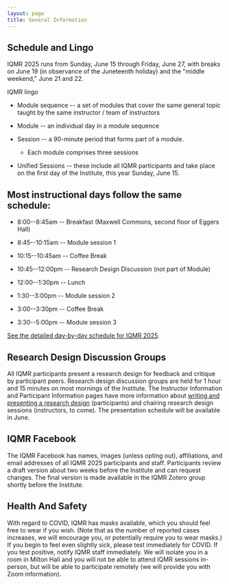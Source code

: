 ```yaml
---
layout: page
title: General Information
---
```


Schedule and Lingo
------------------

IQMR 2025 runs from Sunday, June 15 through Friday, June 27, with breaks on June 19 (in observance of the Juneteenth holiday) and the "middle weekend," June 21 and 22.

IQMR lingo

-   Module sequence -- a set of modules that cover the same general topic taught by the same instructor / team of instructors

-   Module -- an individual day in a module sequence

-   Session -- a 90-minute period that forms part of a module.
    -   Each module comprises three sessions

-   Unified Sessions -- these include all IQMR participants and take place on the first day of the Institute, this year Sunday, June 15.

Most instructional days follow the same schedule: 
------------------

-   8:00--8:45am -- Breakfast (Maxwell Commons, second floor of Eggers Hall)
  
-   8:45--10:15am -- Module session 1

-   10:15--10:45am -- Coffee Break

-   10:45--12:00pm -- Research Design Discussion (not part of Module)

-   12:00--1:30pm -- Lunch

-   1:30--3:00pm -- Module session 2

-   3:00--3:30pm -- Coffee Break

-   3:30--5:00pm -- Module session 3

[See the detailed day-by-day schedule for IQMR 2025](/schedule).

Research Design Discussion Groups
---------------------------------

All IQMR participants present a research design for feedback and critique by participant peers. Research design discussion groups are held for 1 hour and 15 minutes on most mornings of the Institute. The Instructor Information and Participant Information pages have more information about [writing and presenting a research design](/participants/research-design-instructions) (participants) and chairing research design sessions (instructors, to come). The presentation schedule will be available in June.

## IQMR Facebook

The IQMR Facebook has names, images (unless opting out), affiliations, and email addresses of all IQMR 2025 participants and staff. Participants review a draft version about two weeks before the Institute and can request changes. The final version is made available in the IQMR Zotero group shortly before the Institute.

## Health And Safety

With regard to COVID, IQMR has masks available, which you should feel free to wear if you wish. (Note that as the number of reported cases increases, we will encourage you, or potentially require you to wear masks.) If you begin to feel even slightly sick, please test immediately for COVID. If you test positive, notify IQMR staff immediately. We will isolate you in a room in Milton Hall and you will not be able to attend IQMR sessions in-person, but will be able to participate remotely (we will provide you with Zoom information). 
